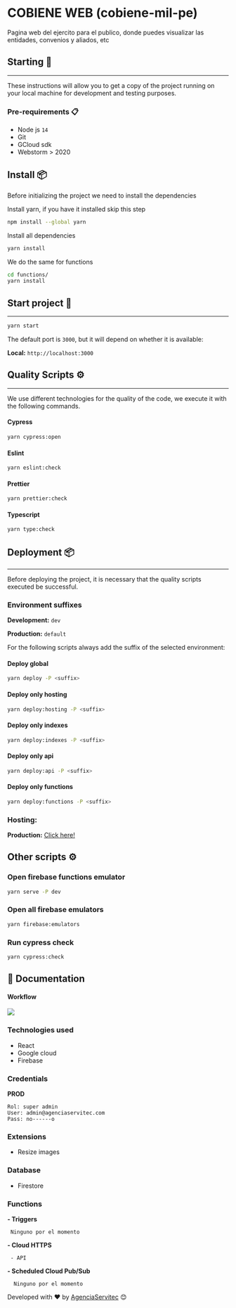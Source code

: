 # COBIENE WEB (cobiene-mil-pe)

Pagina web del ejercito para el publico, donde puedes visualizar las entidades, convenios y aliados, etc

## Starting 🚀

---
These instructions will allow you to get a copy of the project running on your local machine for development and testing
purposes.

### Pre-requirements 📋

- Node js `14`
- Git
- GCloud sdk
- Webstorm > 2020

## Install 📦

Before initializing the project we need to install the dependencies

Install yarn, if you have it installed skip this step

```bash
npm install --global yarn
```

Install all dependencies

```bash
yarn install
```

We do the same for functions

```bash
cd functions/
yarn install
```

## Start project 🚀

---

```bash
yarn start
```

The default port is `3000`, but it will depend on whether it is available:

**Local:** `http://localhost:3000`

## Quality Scripts ⚙️

---

We use different technologies for the quality of the code, we execute it with the following commands.

#### Cypress

```bash
yarn cypress:open
```

#### Eslint

```bash
yarn eslint:check
```

#### Prettier

```bash
yarn prettier:check
```

#### Typescript

```bash
yarn type:check
```

## Deployment 📦

---

Before deploying the project, it is necessary that the quality scripts executed be successful.

### Environment suffixes

**Development:** `dev`

**Production:** `default`

For the following scripts always add the suffix of the selected environment:

#### Deploy global

```bash
yarn deploy -P <suffix>
```

#### Deploy only hosting

```bash
yarn deploy:hosting -P <suffix>
```

#### Deploy only indexes

```bash
yarn deploy:indexes -P <suffix>
```

#### Deploy only api

```bash
yarn deploy:api -P <suffix>
```

#### Deploy only functions

```bash
yarn deploy:functions -P <suffix>
```

### Hosting:

**Production:** [Click here!](https://cobiene-mil-pe.web.app/)

## Other scripts ⚙️

### Open firebase functions emulator

```bash
yarn serve -P dev
```

### Open all firebase emulators

```bash
yarn firebase:emulators
```

### Run cypress check

```bash
yarn cypress:check
```

## 🔖 Documentation

#### Workflow

[![](https://firebasestorage.googleapis.com/v0/b/sendingemails-348505.appspot.com/o/resources%2FWORK%20FLOW.jpg?alt=media&token=856bb7da-00ed-492a-b8d1-65e6179339b7)]()

### Technologies used

- React
- Google cloud
- Firebase

### Credentials

**PROD**

```
Rol: super admin
User: admin@agenciaservitec.com
Pass: no------o
```

### Extensions

- Resize images

### Database

- Firestore

### Functions

**- Triggers**

```
 Ninguno por el momento
```

**- Cloud HTTPS**

```
 - API
```

**- Scheduled Cloud Pub/Sub**

```
  Ninguno por el momento
```

Developed with ❤️ by [AgenciaServitec](https://agenciaservitec.com) 😊
